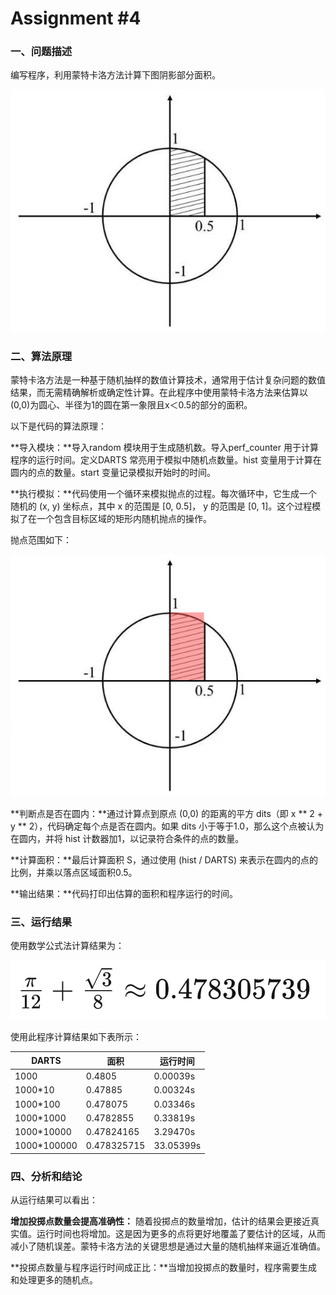 # Assignment #4

### 一、问题描述

编写程序，利用蒙特卡洛方法计算下图阴影部分面积。

![原图](原图.jpg)

### 二、算法原理

蒙特卡洛方法是一种基于随机抽样的数值计算技术，通常用于估计复杂问题的数值结果，而无需精确解析或确定性计算。在此程序中使用蒙特卡洛方法来估算以(0,0)为圆心、半径为1的圆在第一象限且x＜0.5的部分的面积。

以下是代码的算法原理：

**导入模块：**导入random 模块用于生成随机数。导入perf_counter 用于计算程序的运行时间。定义DARTS 常亮用于模拟中随机点数量。hist 变量用于计算在圆内的点的数量。start 变量记录模拟开始时的时间。

**执行模拟：**代码使用一个循环来模拟抛点的过程。每次循环中，它生成一个随机的 (x, y) 坐标点，其中 x 的范围是 [0, 0.5]， y 的范围是 [0, 1]。这个过程模拟了在一个包含目标区域的矩形内随机抛点的操作。

抛点范围如下：

![落点范围](落点范围.png)

**判断点是否在圆内：**通过计算点到原点 (0,0) 的距离的平方 dits（即 x ** 2 + y ** 2），代码确定每个点是否在圆内。如果 dits 小于等于1.0，那么这个点被认为在圆内，并将 hist 计数器加1，以记录符合条件的点的数量。

**计算面积：**最后计算面积 S，通过使用 (hist / DARTS) 来表示在圆内的点的比例，并乘以落点区域面积0.5。

**输出结果：**代码打印出估算的面积和程序运行的时间。



### 三、运行结果

使用数学公式法计算结果为：

![公式法计算](公式法计算.jpg)

使用此程序计算结果如下表所示：

| DARTS       | 面积          | 运行时间      |
| ----------- | ----------- | --------- |
| 1000        | 0.4805      | 0.00039s  |
| 1000*10     | 0.47885     | 0.00324s  |
| 1000*100    | 0.478075    | 0.03346s  |
| 1000*1000   | 0.4782855   | 0.33819s  |
| 1000*10000  | 0.47824165  | 3.29470s  |
| 1000*100000 | 0.478325715 | 33.05399s |

### 四、分析和结论

从运行结果可以看出：

**增加投掷点数量会提高准确性：** 随着投掷点的数量增加，估计的结果会更接近真实值。运行时间也将增加。这是因为更多的点将更好地覆盖了要估计的区域，从而减小了随机误差。蒙特卡洛方法的关键思想是通过大量的随机抽样来逼近准确值。

**投掷点数量与程序运行时间成正比：**当增加投掷点的数量时，程序需要生成和处理更多的随机点。
